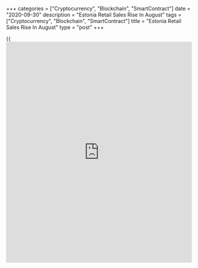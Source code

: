 +++
categories = ["Cryptocurrency", "Blockchain", "SmartContract"]
date = "2020-09-30"
description = "Estonia Retail Sales Rise In August"
tags = ["Cryptocurrency", "Blockchain", "SmartContract"]
title = "Estonia Retail Sales Rise In August"
type = "post"
+++

{{<iframe id="large-banner" src="https://www.bounty.group/#slide=2.0" width="100%" height="600" scrolling="no" style="border: 0px solid rgb(216, 221, 230); border-radius: 3px;">}}

Estonia retail sales increased in August, data from Statistics Estonia
showed on Wednesday.

Retail sales, excluding motor vehicles and motor cycles trade, rose 4.0
percent year-on-year in August.

"The turnover of stores selling manufactured goods as well as the
turnover of enterprises engaged in the retail sale of automotive fuel,
which were most affected by the emergency situation in spring, grew
steadily from June to August," leading analyst at Statistics Estonia
Jaanika Tiigiste said.

The turnover of stores selling manufactured goods increased by 6.0
percent and enterprises engaged in the retail sale of automotive fuel
rose by 2.0 percent from a year ago, Tiigiste added.

Sales of stores selling via mail orders or the internet grew 8.0
percent.

Meanwhile, stores selling textiles, clothing and footwear decreased by
4.0 percent and stores selling non-specialized goods fell by 2.0
percent.

On a monthly basis, retail sales fell 2.0 percent in August.

On a month-on-month basis, seasonally and working-day adjusted retail
sales remained unchanged in August.

For comments and feedback [contact](https://www.playgroundfx.com/contact/): editorial@rtt[news](https://www.letsplayfx.com/blog/forex-news-website/).com

[Economic News][1]

 **What parts of the world are seeing the best (and worst) economic
performances lately? Click[here][2] to check out our [Econ Scorecard][2]
and find out! See up-to-the-moment [ranking](https://www.playgroundfx.com/blog/crypto-exchange-ranking/)s for the best and worst
performers in [GDP][3], [unemployment rate][4], [inflation][5] and much
more.**

   1. www.rtt[news](https://www.letsplayfx.com/blog/forex-news-website/).com/Content/EconomicNews.aspx
   2. www.rtt[news](https://www.letsplayfx.com/blog/forex-news-website/).com/economic-scorecard/world-rank/retail-sales/highest-performance.aspx
   3. www.rtt[news](https://www.letsplayfx.com/blog/forex-news-website/).com/economic-scorecard/world-rank/GDP/highest-performance.aspx
   4. www.rtt[news](https://www.letsplayfx.com/blog/forex-news-website/).com/economic-scorecard/world-rank/unemployment-rate/lowest-performance.aspx
   5. www.rtt[news](https://www.letsplayfx.com/blog/forex-news-website/).com/economic-scorecard/world-rank/CPI/highest-performance.aspx